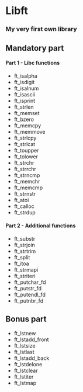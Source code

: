 # Libft

### My very first own library

## Mandatory part

#### Part 1 - Libc functions

* ft_isalpha
* ft_isdigit
* ft_isalnum
* ft_isascii
* ft_isprint
* ft_strlen
* ft_memset
* ft_bzero
* ft_memcpy
* ft_memmove
* ft_strlcpy
* ft_strlcat
* ft_toupper
* ft_tolower
* ft_strchr
* ft_strrchr
* ft_strncmp
* ft_memchr
* ft_memcmp
* ft_strnstr
* ft_atoi
* ft_calloc
* ft_strdup

#### Part 2 - Additional functions

* ft_substr
* ft_strjoin
* ft_strtrim
* ft_split
* ft_itoa
* ft_strmapi
* ft_striteri
* ft_putchar_fd
* ft_putstr_fd
* ft_putendl_fd
* ft_putnbr_fd

## Bonus part

* ft_lstnew
* ft_lstadd_front
* ft_lstsize
* ft_lstlast
* ft_lstadd_back
* ft_lstdelone
* ft_lstclear
* ft_lstiter
* ft_lstmap
